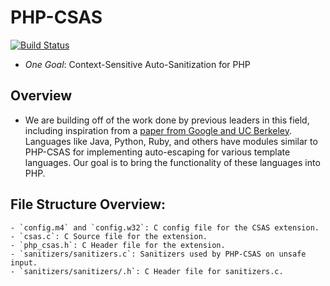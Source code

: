 # PHP-CSAS
[![Build Status](https://travis-ci.org/php-csas/php-csas.svg?branch=master)](https://travis-ci.org/php-csas/php-csas)

- *One Goal*: Context-Sensitive Auto-Sanitization for PHP

## Overview
- We are building off of the work done by previous leaders in this field, including inspiration from a [paper from Google and UC Berkeley](http://webblaze.cs.berkeley.edu/papers/csas-ccs11.pdf). Languages like Java, Python, Ruby, and others have modules similar to PHP-CSAS for implementing auto-escaping for various template languages. Our goal is to bring the functionality of these languages into PHP. 



## File Structure Overview:
	- `config.m4` and `config.w32`: C config file for the CSAS extension.
	- `csas.c`: C Source file for the extension.
	- `php_csas.h`: C Header file for the extension.
	- `sanitizers/sanitizers.c`: Sanitizers used by PHP-CSAS on unsafe input.
	- `sanitizers/sanitizers/.h`: C Header file for sanitizers.c.
